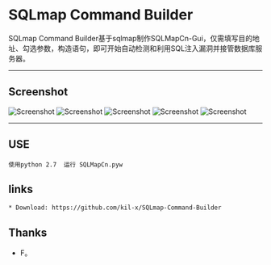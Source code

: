 # SQLmap Command Builder


SQLmap Command Builder基于sqlmap制作SQLMapCn-Gui，仅需填写目的地址、勾选参数，构造语句，即可开始自动检测和利用SQL注入漏洞并接管数据库服务器。

----
Screenshot
----

![Screenshot](https://github.com/kil-x/SQLmap-Command-Builder/blob/master/images/1.png)
![Screenshot](https://github.com/kil-x/SQLmap-Command-Builder/blob/master/images/2.png)
![Screenshot](https://github.com/kil-x/SQLmap-Command-Builder/blob/master/images/3.png)
![Screenshot](https://github.com/kil-x/SQLmap-Command-Builder/blob/master/images/4.png)
![Screenshot](https://github.com/kil-x/SQLmap-Command-Builder/blob/master/images/5.png)

----


USE
----
  ```
使用python 2.7  运行 SQLMapCn.pyw
  ```

links
----
  ```
* Download: https://github.com/kil-x/SQLmap-Command-Builder
  ```

Thanks
----
* F。
